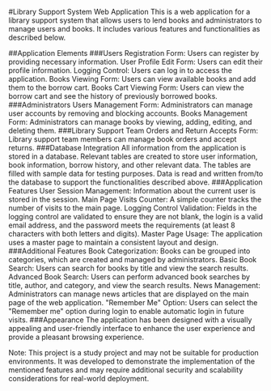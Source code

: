 #Library Support System Web Application
This is a web application for a library support system that allows users to lend books and administrators to manage users and books. It includes various features and functionalities as described below.

##Application Elements
###Users
Registration Form: Users can register by providing necessary information.
User Profile Edit Form: Users can edit their profile information.
Logging Control: Users can log in to access the application.
Books Viewing Form: Users can view available books and add them to the borrow cart.
Books Cart Viewing Form: Users can view the borrow cart and see the history of previously borrowed books.
###Administrators
Users Management Form: Administrators can manage user accounts by removing and blocking accounts.
Books Management Form: Administrators can manage books by viewing, adding, editing, and deleting them.
###Library Support Team
Orders and Return Accepts Form: Library support team members can manage book orders and accept returns.
###Database Integration
All information from the application is stored in a database.
Relevant tables are created to store user information, book information, borrow history, and other relevant data.
The tables are filled with sample data for testing purposes.
Data is read and written from/to the database to support the functionalities described above.
###Application Features
User Session Management: Information about the current user is stored in the session.
Main Page Visits Counter: A simple counter tracks the number of visits to the main page.
Logging Control Validation: Fields in the logging control are validated to ensure they are not blank, the login is a valid email address, and the password meets the requirements (at least 8 characters with both letters and digits).
Master Page Usage: The application uses a master page to maintain a consistent layout and design.
###Additional Features
Book Categorization: Books can be grouped into categories, which are created and managed by administrators.
Basic Book Search: Users can search for books by title and view the search results.
Advanced Book Search: Users can perform advanced book searches by title, author, and category, and view the search results.
News Management: Administrators can manage news articles that are displayed on the main page of the web application.
"Remember Me" Option: Users can select the "Remember me" option during login to enable automatic login in future visits.
###Appearance
The application has been designed with a visually appealing and user-friendly interface to enhance the user experience and provide a pleasant browsing experience.

Note: This project is a study project and may not be suitable for production environments. It was developed to demonstrate the implementation of the mentioned features and may require additional security and scalability considerations for real-world deployment.
